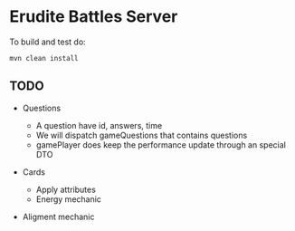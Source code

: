 # Erudite Battles Server

To build and test do:

```shell
mvn clean install
```

## TODO

 - Questions
    - A question have id, answers, time
    - We will dispatch gameQuestions that contains questions
    - gamePlayer does keep the performance update through an special DTO
    
 - Cards
    - Apply attributes
    - Energy mechanic
 - Aligment mechanic